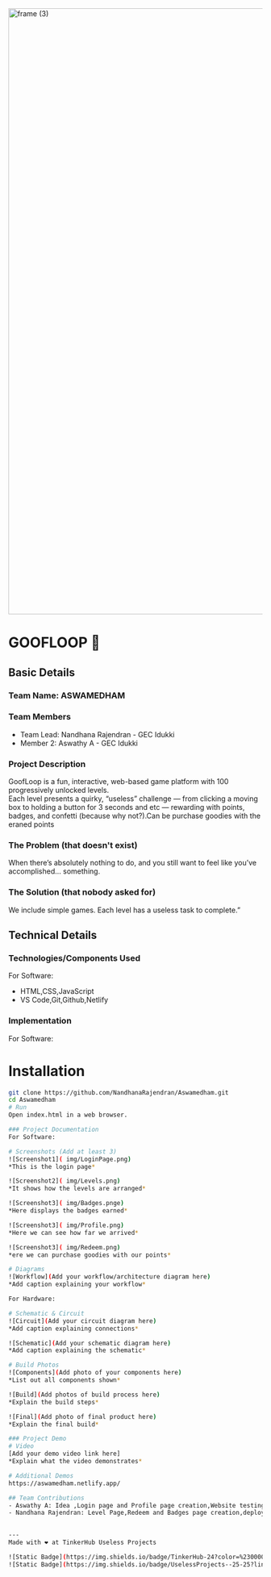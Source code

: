 <img width="3188" height="1202" alt="frame (3)" src="https://github.com/user-attachments/assets/517ad8e9-ad22-457d-9538-a9e62d137cd7" />


# GOOFLOOP 🎯


## Basic Details
### Team Name: ASWAMEDHAM


### Team Members
- Team Lead: Nandhana Rajendran - GEC Idukki 
- Member 2: Aswathy A - GEC Idukki 
 

### Project Description
GoofLoop is a fun, interactive, web-based game platform with 100 progressively unlocked levels.  
Each level presents a quirky, “useless” challenge — from clicking a moving box to holding a button for 3 seconds and etc — rewarding with points, badges, and confetti (because why not?).Can be purchase goodies with the eraned points

### The Problem (that doesn't exist)
When there’s absolutely nothing to do, and you still want to feel like you’ve accomplished… something.


### The Solution (that nobody asked for)
We include simple games. Each level has a useless task to complete.”

## Technical Details
### Technologies/Components Used
For Software:
- HTML,CSS,JavaScript 
- VS Code,Git,Github,Netlify
 
### Implementation
For Software:
# Installation
```bash
git clone https://github.com/NandhanaRajendran/Aswamedham.git
cd Aswamedham
# Run
Open index.html in a web browser.

### Project Documentation
For Software:

# Screenshots (Add at least 3)
![Screenshot1]( img/LoginPage.png)
*This is the login page*

![Screenshot2]( img/Levels.png)
*It shows how the levels are arranged*

![Screenshot3]( img/Badges.pnge)
*Here displays the badges earned*

![Screenshot3]( img/Profile.png)
*Here we can see how far we arrived*

![Screenshot3]( img/Redeem.png)
*ere we can purchase goodies with our points*

# Diagrams
![Workflow](Add your workflow/architecture diagram here)
*Add caption explaining your workflow*

For Hardware:

# Schematic & Circuit
![Circuit](Add your circuit diagram here)
*Add caption explaining connections*

![Schematic](Add your schematic diagram here)
*Add caption explaining the schematic*

# Build Photos
![Components](Add photo of your components here)
*List out all components shown*

![Build](Add photos of build process here)
*Explain the build steps*

![Final](Add photo of final product here)
*Explain the final build*

### Project Demo
# Video
[Add your demo video link here]
*Explain what the video demonstrates*

# Additional Demos
https://aswamedham.netlify.app/

## Team Contributions
- Aswathy A: Idea ,Login page and Profile page creation,Website testing.
- Nandhana Rajendran: Level Page,Redeem and Badges page creation,deployment. 
 

---
Made with ❤️ at TinkerHub Useless Projects 

![Static Badge](https://img.shields.io/badge/TinkerHub-24?color=%23000000&link=https%3A%2F%2Fwww.tinkerhub.org%2F)
![Static Badge](https://img.shields.io/badge/UselessProjects--25-25?link=https%3A%2F%2Fwww.tinkerhub.org%2Fevents%2FQ2Q1TQKX6Q%2FUseless%2520Projects)